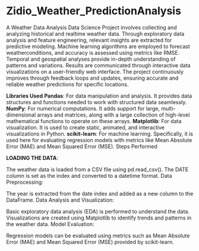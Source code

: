 # Zidio_Weather_PredictionAnalysis
A Weather Data Analysis Data Science Project involves collecting and analyzing historical and realtime weather data. Through exploratory data analysis
and feature engineering, relevant insights are extracted for predictive modeling. Machine learning algorithms are employed to forecast weatherconditions, and accuracy 
is assessed using metrics like RMSE. Temporal and geospatial analyses provide in-depth understanding of patterns and variations. Results are communicated through interactive data
visualizations on a user-friendly web interface. The project continuously improves through feedback loops and updates, ensuring accurate and reliable weather predictions 
for specific locations.

**Libraries Used**
**Pandas**: For data manipulation and analysis. It provides data structures and functions needed to work with structured data seamlessly.
**NumPy**: For numerical computations. It adds support for large, multi-dimensional arrays and matrices, along with a large collection of high-level mathematical functions to operate on these arrays.
**Matplotlib**: For data visualization. It is used to create static, animated, and interactive visualizations in Python.
**scikit-learn**: For machine learning. Specifically, it is used here for evaluating regression models with metrics like Mean Absolute Error (MAE) and Mean Squared Error (MSE).
Steps Performed


**LOADING THE DATA**:

The weather data is loaded from a CSV file using pd.read_csv().
The DATE column is set as the index and converted to a datetime format.
Data Preprocessing:

The year is extracted from the date index and added as a new column to the DataFrame.
Data Analysis and Visualization:

Basic exploratory data analysis (EDA) is performed to understand the data.
Visualizations are created using Matplotlib to identify trends and patterns in the weather data.
Model Evaluation:

Regression models can be evaluated using metrics such as Mean Absolute Error (MAE) and Mean Squared Error (MSE) provided by scikit-learn.
